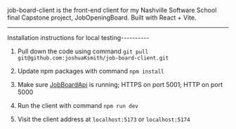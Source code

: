 job-board-client is the front-end client for my Nashville Software School final Capstone project, JobOpeningBoard.
Built with React + Vite.

-----------------------------------------------------------------------------------------------------------------------


Installation instructions for local testing----------

1. Pull down the code using command
  `git pull git@github.com:joshuaKsmith/job-board-client.git`

2. Update npm packages with command
   `npm install`

3. Make sure [JobBoardApi](https://github.com/joshuaKsmith/JobBoardApi) is running; HTTPS on port 5001; HTTP on port 5000

4. Run the client with command
   `npm run dev`

5. Visit the client address at `localhost:5173` or `localhost:5174`
